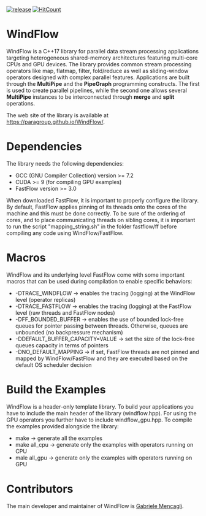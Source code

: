 [![release](https://img.shields.io/github/release/paragroup/windflow.svg)](https://github.com/paragroup/windflow/releases/latest)
[![HitCount](http://hits.dwyl.io/paragroup/windflow.svg)](http://hits.dwyl.io/paragroup/windflow)

# WindFlow

WindFlow is a C++17 library for parallel data stream processing applications targeting heterogeneous shared-memory architectures featuring multi-core CPUs and GPU devices. The library provides common stream processing operators like map, flatmap, filter, fold/reduce as well as sliding-window operators designed with complex parallel features. Applications are built through the <b>MultiPipe</b> and the <b>PipeGraph</b> programming constructs. The first is used to create parallel pipelines, while the second one allows several <b>MultiPipe</b> instances to be interconnected through <b>merge</b> and <b>split</b> operations.

The web site of the library is available at https://paragroup.github.io/WindFlow/.

# Dependencies
The library needs the following dependencies:
* GCC (GNU Compiler Collection) version >= 7.2
* CUDA >= 9 (for compiling GPU examples)
* FastFlow version >= 3.0

When downloaded FastFlow, it is important to properly configure the library. By default, FastFlow applies pinning of its threads onto the cores of the machine and this must be done correctly. To be sure of the ordering of cores, and to place communicating threads on sibling cores, it is important to run the script "mapping_string.sh" in the folder fastflow/ff before compiling any code using WindFlow/FastFlow.

# Macros
WindFlow and its underlying level FastFlow come with some important macros that can be used during compilation to enable specific behaviors:
* -DTRACE_WINDFLOW -> enables the tracing (logging) at the WindFlow level (operator replicas)
* -DTRACE_FASTFLOW -> enables the tracing (logging) at the FastFlow level (raw threads and FastFlow nodes)
* -DFF_BOUNDED_BUFFER -> enables the use of bounded lock-free queues for pointer passing between threads. Otherwise, queues are unbounded (no backpressure mechanism)
* -DDEFAULT_BUFFER_CAPACITY=VALUE -> set the size of the lock-free queues capacity in terms of pointers
* -DNO_DEFAULT_MAPPING -> if set, FastFlow threads are not pinned and mapped by WindFlow/FastFlow and they are executed based on the default OS scheduler decision

# Build the Examples
WindFlow is a header-only template library. To build your applications you have to include the main header of the library (windflow.hpp). For using the GPU operators you further have to include windflow_gpu.hpp. To compile the examples provided alongside the library:
* make -> generate all the examples
* make all_cpu -> generate only the examples with operators running on CPU
* male all_gpu -> generate only the examples with operators running on GPU

# Contributors
The main developer and maintainer of WindFlow is [Gabriele Mencagli](mailto:mencagli@di.unipi.it).

